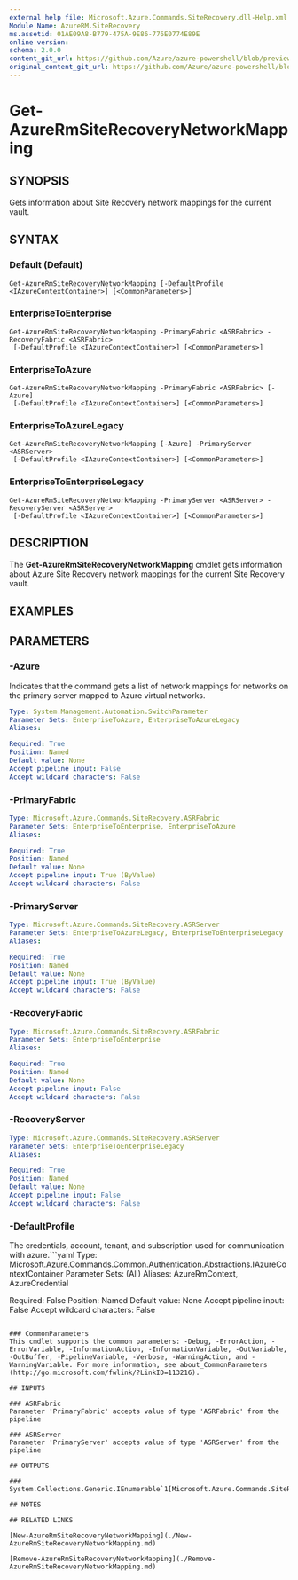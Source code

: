 ```yaml
---
external help file: Microsoft.Azure.Commands.SiteRecovery.dll-Help.xml
Module Name: AzureRM.SiteRecovery
ms.assetid: 01AE09A8-B779-475A-9E86-776E0774E89E
online version:
schema: 2.0.0
content_git_url: https://github.com/Azure/azure-powershell/blob/preview/src/ResourceManager/SiteRecovery/Commands.SiteRecovery/help/Get-AzureRmSiteRecoveryNetworkMapping.md
original_content_git_url: https://github.com/Azure/azure-powershell/blob/preview/src/ResourceManager/SiteRecovery/Commands.SiteRecovery/help/Get-AzureRmSiteRecoveryNetworkMapping.md
---
```


# Get-AzureRmSiteRecoveryNetworkMapping

## SYNOPSIS
Gets information about Site Recovery network mappings for the current vault.

## SYNTAX

### Default (Default)
```
Get-AzureRmSiteRecoveryNetworkMapping [-DefaultProfile <IAzureContextContainer>] [<CommonParameters>]
```

### EnterpriseToEnterprise
```
Get-AzureRmSiteRecoveryNetworkMapping -PrimaryFabric <ASRFabric> -RecoveryFabric <ASRFabric>
 [-DefaultProfile <IAzureContextContainer>] [<CommonParameters>]
```

### EnterpriseToAzure
```
Get-AzureRmSiteRecoveryNetworkMapping -PrimaryFabric <ASRFabric> [-Azure]
 [-DefaultProfile <IAzureContextContainer>] [<CommonParameters>]
```

### EnterpriseToAzureLegacy
```
Get-AzureRmSiteRecoveryNetworkMapping [-Azure] -PrimaryServer <ASRServer>
 [-DefaultProfile <IAzureContextContainer>] [<CommonParameters>]
```

### EnterpriseToEnterpriseLegacy
```
Get-AzureRmSiteRecoveryNetworkMapping -PrimaryServer <ASRServer> -RecoveryServer <ASRServer>
 [-DefaultProfile <IAzureContextContainer>] [<CommonParameters>]
```

## DESCRIPTION
The **Get-AzureRmSiteRecoveryNetworkMapping** cmdlet gets information about Azure Site Recovery network mappings for the current Site Recovery vault.

## EXAMPLES

## PARAMETERS

### -Azure
Indicates that the command gets a list of network mappings for networks on the primary server mapped to Azure virtual networks.

```yaml
Type: System.Management.Automation.SwitchParameter
Parameter Sets: EnterpriseToAzure, EnterpriseToAzureLegacy
Aliases: 

Required: True
Position: Named
Default value: None
Accept pipeline input: False
Accept wildcard characters: False
```

### -PrimaryFabric
```yaml
Type: Microsoft.Azure.Commands.SiteRecovery.ASRFabric
Parameter Sets: EnterpriseToEnterprise, EnterpriseToAzure
Aliases: 

Required: True
Position: Named
Default value: None
Accept pipeline input: True (ByValue)
Accept wildcard characters: False
```

### -PrimaryServer
```yaml
Type: Microsoft.Azure.Commands.SiteRecovery.ASRServer
Parameter Sets: EnterpriseToAzureLegacy, EnterpriseToEnterpriseLegacy
Aliases: 

Required: True
Position: Named
Default value: None
Accept pipeline input: True (ByValue)
Accept wildcard characters: False
```

### -RecoveryFabric
```yaml
Type: Microsoft.Azure.Commands.SiteRecovery.ASRFabric
Parameter Sets: EnterpriseToEnterprise
Aliases: 

Required: True
Position: Named
Default value: None
Accept pipeline input: False
Accept wildcard characters: False
```

### -RecoveryServer
```yaml
Type: Microsoft.Azure.Commands.SiteRecovery.ASRServer
Parameter Sets: EnterpriseToEnterpriseLegacy
Aliases: 

Required: True
Position: Named
Default value: None
Accept pipeline input: False
Accept wildcard characters: False
```

### -DefaultProfile
The credentials, account, tenant, and subscription used for communication with azure.```yaml
Type: Microsoft.Azure.Commands.Common.Authentication.Abstractions.IAzureContextContainer
Parameter Sets: (All)
Aliases: AzureRmContext, AzureCredential

Required: False
Position: Named
Default value: None
Accept pipeline input: False
Accept wildcard characters: False
```

### CommonParameters
This cmdlet supports the common parameters: -Debug, -ErrorAction, -ErrorVariable, -InformationAction, -InformationVariable, -OutVariable, -OutBuffer, -PipelineVariable, -Verbose, -WarningAction, and -WarningVariable. For more information, see about_CommonParameters (http://go.microsoft.com/fwlink/?LinkID=113216).

## INPUTS

### ASRFabric
Parameter 'PrimaryFabric' accepts value of type 'ASRFabric' from the pipeline

### ASRServer
Parameter 'PrimaryServer' accepts value of type 'ASRServer' from the pipeline

## OUTPUTS

### System.Collections.Generic.IEnumerable`1[Microsoft.Azure.Commands.SiteRecovery.ASRNetworkMapping]

## NOTES

## RELATED LINKS

[New-AzureRmSiteRecoveryNetworkMapping](./New-AzureRmSiteRecoveryNetworkMapping.md)

[Remove-AzureRmSiteRecoveryNetworkMapping](./Remove-AzureRmSiteRecoveryNetworkMapping.md)

